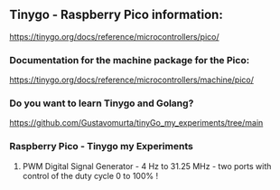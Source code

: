 ## Tinygo - Raspberry Pico information: 

https://tinygo.org/docs/reference/microcontrollers/pico/

### Documentation for the machine package for the Pico:

https://tinygo.org/docs/reference/microcontrollers/machine/pico/

### Do you want to learn Tinygo and Golang?

https://github.com/Gustavomurta/tinyGo_my_experiments/tree/main


### Raspberry Pico - Tinygo my Experiments

1) PWM Digital Signal Generator - 4 Hz to 31.25 MHz - two ports with control of the duty cycle 0 to 100% !

